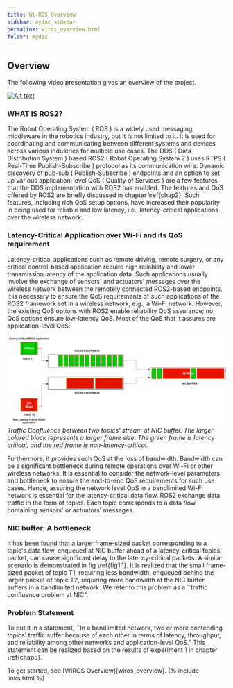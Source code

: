 ```yaml
---
title: Wi-ROS Overview
sidebar: mydoc_sidebar
permalink: wiros_overview.html
folder: mydoc
---
```


## Overview
The following video presentation gives an overview of the project.

[![Alt text](https://img.youtube.com/vi/_w7xB8eT8B8/0.jpg)](https://youtu.be/_w7xB8eT8B8)


### WHAT IS ROS2?
The Robot Operating System ( ROS ) is a widely used messaging middleware in the robotics industry, but it is not limited to it. It is used for coordinating and communicating between different systems and devices across various industries for multiple use cases. The DDS ( Data Distribution System ) based ROS2 ( Robot Operating System 2 ) uses RTPS ( Real-Time Publish-Subscribe ) protocol as its communication wire. Dynamic discovery of pub-sub ( Publish-Subscribe ) endpoints and an option to set up various application-level QoS ( Quality of Services ) are a few features that the DDS implementation with ROS2 has enabled. The features and QoS offered by ROS2 are briefly discussed in chapter \ref{chap2}. Such features, including rich QoS setup options, have increased their popularity in being used for reliable and low latency, i.e., latency-critical applications over the wireless network. 

### Latency-Critical Application over Wi-Fi and its QoS requirement

Latency-critical applications such as remote driving, remote surgery, or any critical control-based application require high reliability and lower transmission latency of the application data. Such applications usually involve the exchange of sensors' and actuators' messages over the wireless network between the remotely connected ROS2-based endpoints. It is necessary to ensure the QoS requirements of such applications of the ROS2 framework set in a wireless network, e.g., a Wi-Fi network. However, the existing QoS options with ROS2 enable reliability QoS assurance; no QoS options ensure low-latency QoS. Most of the QoS that it assures are application-level QoS.

![Alt text](./problem_statement_1.drawio.svg)
*Traffic Confluence between two topics' stream at NIC buffer. The larger colored block represents a larger frame size. The green frame is latency critical, and the red frame is non-latency-critical.*

Furthermore, it provides such QoS at the loss of bandwidth. Bandwidth can be a significant bottleneck during remote operations over Wi-Fi or other wireless networks. It is essential to consider the network-level parameters and bottleneck to ensure the end-to-end QoS requirements for such use cases. Hence, assuring the network level QoS in a bandlimited Wi-Fi network is essential for the latency-critical data flow. ROS2 exchange data traffic in the form of topics. Each topic corresponds to a data flow containing sensors' or actuators' messages. 


### NIC buffer: A bottleneck


It has been found that a larger frame-sized packet corresponding to a topic's data flow, enqueued at NIC buffer ahead of a latency-critical topics' packet, can cause significant delay to the latency-critical packets. A similar scenario is demonstrated in fig \ref{fig1.1}. It is realized that the small frame-sized packet of topic T1, requiring less bandwidth, enqueued behind the larger packet of topic T2, requiring more bandwidth at the NIC buffer, suffers in a bandlimited network. We refer to this problem as a ``traffic confluence problem at NIC". 

### Problem Statement

To put it in a statement, ``In a bandlimited network, two or more contending topics' traffic suffer because of each other in terms of latency, throughput, and reliability among other networks and application-level QoS." This statement can be realized based on the results of experiment 1 in chapter \ref{chap5}. 

To get started, see [WiROS Overview][wiros_overview].
{% include links.html %}
